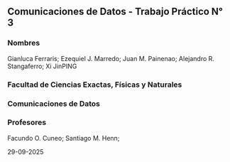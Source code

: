 ## Comunicaciones de Datos - Trabajo Práctico N° 3

### Nombres
Gianluca Ferraris; Ezequiel J. Marredo; Juan M. Painenao; Alejandro R. Stangaferro;
Xi JinPING

### Facultad de Ciencias Exactas, Físicas y Naturales

### Comunicaciones de Datos

### Profesores

Facundo O. Cuneo; Santiago M. Henn;

29-09-2025
